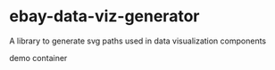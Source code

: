 # ebay-data-viz-generator
A library to generate svg paths used in data visualization components

<html>
    <script>
        console.log('script console.log worked');
    </script>
    <div classname="demo">
        demo container
    </div>
</html>